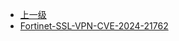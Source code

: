* [上一级](docs/wy876_poc/)
* [Fortinet-SSL-VPN-CVE-2024-21762](docs/wy876_poc/Fortinet/Fortinet-SSL-VPN-CVE-2024-21762.md)
